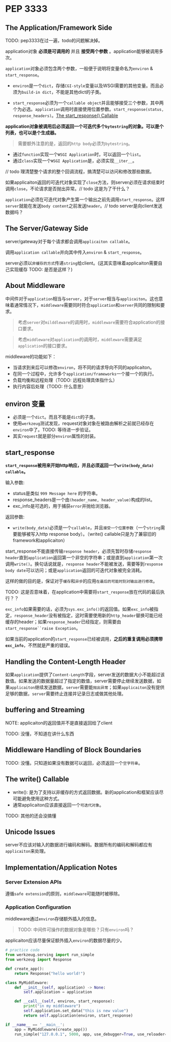 # PEP 3333

## The Application/Framework Side

TODO: pep3333在过一遍，todo的问题解决掉。

application对象 __必须是可调用的__ 并且 __接受两个参数__ 。application能够被调用多次。

`application`对象必须包含两个参数，一般便于说明将变量命名为`environ` & `start_response`。

- `environ`是一个`dict`，存储`CGI-style`变量以及WSGI需要的其他变量。而且必须为`build-in dict`，不能是其他dict的子类。

- `start_response`必须为一个`callable object`并且能够接受三个参数，其中两个为必选。`application`调用时直接使用位置参数。`start_response(status, response_headers)`。[The start_response() Callable](#start_response)

__application对象被调用后必须返回一个可迭代多个`bytestring`的对象。可以是个列表，也可以是个生成器。__
> 需要额外注意的是，返回的`http body`必须为`bytestring`。

- 通过`function`实现一个`WSGI Application`时，可以返回一个`list`。
- 通过`class`实现一个`WSGI Application`是，必须实现`__iter__`。



// todo 理清楚整个请求的整个回调流程，搞清楚可以访问和修改那些数据。

如果applicaiton返回的可迭代对象实现了`close`方法，则server必须在请求结束时调用`close`，不论请求是否抛出异常。// todo 这是为了干什么？

`application`必须在可迭代对象产生第一个输出之前先调用`start_response`。这样`server`就能在发送`body content`之前发送`header`。// todo server是向client发送数据吗？


## The Server/Gateway Side 

server/gateway对于每个请求都会调用`applicaiton callable`。

调用`application callable`并向其中传入`environ` & `start_response`。

server必须以`非缓存的方式`传递`string`给client。(这其实意味着applicaiton需要自己实现缓存 TODO: 是否是这样？)


## About Middleware

中间件对于`application`相当与`server`，对于`server`相当与`applicaiton`。这也意味着通常情况下，`middleware`需要同时符合`application`和`server`共同的限制和要求。

> 考虑`server`对`milddleware`的调用时，`middleware`需要符合application的接口要求。

> 考虑`middleware`对`application`的调用时，`middleware`需要满足`application`的接口要求。

middleware的功能如下：
- 当请求到来后可以修改`environ`，将不同的请求导向不同的applicaiton。
- 在同一个过程中，允许多个`application/frameworks`一个接一个的执行。
- 负载均衡和远程处理（TODO: 远程处理具体指什么）
- 执行内容后处理（TODO: 什么意思）


## environ 变量

- 必须是一个`dict`。而且不能是`dict`的子类。
- 使用`werkzeug`测试发现，request对象对象在被路由解析之前就已经存在`environ`中了。TODO: 等待进一步验证。
- 其实`request`就是部分`environ`属性的封装。

## start_response

__`start_response`被用来开始http响应，并且必须返回一个`write(body_data) callable`。__

输入参数:
- status是类似 `999 Message here` 的字符串。
- response_headers是一个由`(header_name, header_value)`构成的list。
- exc_info是可选的，用于捕获`error`并抛给浏览器。

返回参数:
- `write(body_data)`必须是一个`callable`，并且`接受一个位置参数`（一个`string`需要能够被写入http response body）。（write() callable只是为了兼容旧的framework和applicaiton）

start_response不能直接传输`response header`，必须先暂时存储`response header`直到`application`返回第一个非空的字符串；或是直到`application`第一次调用`write()`。换句话说就是，`response header`不能被发送，需要等到`response body date`可以访问；或是`application`返回的可迭代对象被完全消耗。

这样的做的目的是，保证对于`缓存`和`异步`的应用`在最后的可能时刻对输出进行修改`。

TODO: 这是否意味着，在application中需要将`start_response`放在代码的最后执行？？

`exc_info`如果需要的话，必须为`sys.exc_info()`的返回值。如果`exc_info`被指定，`response_header`没有被指定，这时需要使用新的`http_header`替换可能已经缓存的header；如果`response_header`已经指定，则需要由`start_response``raise Exception`。

如果当前的application的`start_response`已经被调用，**之后的重复调用必须携带`exc_info`**，不然就是严重的错误。

## Handling the Content-Length Header

如果`application`提供了`Content-Length`字段，server发送的数据大小不能超过该数值。如果发送的数据量超过了指定的数值，server需要停止继续发送数据，如果`applicaiton`继续发送数据，`server`需要能`抛出异常`；如果`applicaiton`没有提供足够的数据，`server`需要终止连接并记录日志或做其他处理。

## buffering and Streaming

NOTE: applicaiton的返回值并不是直接返回给了client

TODO: 没懂，不知道在讲什么东西

## Middleware Handling of Block Boundaries

TODO: 没懂。只知道如果没有数据可以返回，必须返回一个`空字符串`。

## The write() Callable

- write(): 是为了支持以非缓存的方式返回数据。新的application和框架应该尽可能避免使用这种方式。
- 通常applicaiton应该直接返回一个`可迭代对象`。

TODO: 其他的还会没搞懂

## Unicode Issues

server不应该对输入的数据进行编码和解码。数据所有的编码和解码都应有`applicaiton`来处理。

## Implementation/Application Notes

### Server Extension APIs

遵循`safe extension`的原则，`middleware`可能随时被移除。

### Application Configuration

middleware通过`environ`存储额外插入的信息。
> TODO: 中间件可操作的数据对象是哪些？只有`environ`吗？

applicaiton应该尽量保证额外插入`environ`的数据尽量的少。


```py
# practice code
from werkzeug.serving import run_simple
from werkzeug import Response

def create_app():
    return Response("hello world!")

class MyMiddleware:
    def __init__(self, application) -> None:
        self.application = application

    def __call__(self, environ, start_response):
        print("in my middleware")
        self.application.set_data("this is new value")
        return self.application(environ, start_response)

if __name__ == '__main__':
    app = MyMiddleware(create_app())
    run_simple("127.0.0.1", 5000, app, use_debugger=True, use_reloader=True)
```